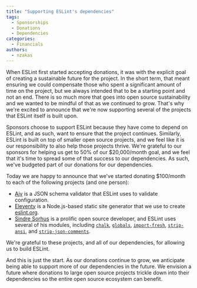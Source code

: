 ```yaml
---
title: "Supporting ESLint's dependencies"
tags:
  - Sponsorships
  - Donations
  - Dependencies
categories:
  - Financials
authors: 
  - nzakas
---
```


When ESLint first started accepting donations, it was with the explicit goal of creating a sustainable future for the project. In the short term, that meant ensuring we could compensate those who spent a significant amount of time on the project, but we always intended that to be a starting point and not an end. There is so much more that goes into open source sustainability and we wanted to be mindful of that as we continued to grow. That's why we're excited to announce that we're now supporting several of the projects that ESLint itself is built upon.

Sponsors choose to support ESLint because they have come to depend on ESLint, and as such, want to ensure that the project continues. Similarly, ESLint is built on top of smaller open source projects, and we feel like it is our responsibility to also help those projects thrive. We're grateful to our sponsors for helping us get to 50% of our $20,000/month goal, and we feel that it's time to spread some of that success to our dependencies. As such, we've budgeted part of our donations for our dependencies.

Today we are happy to announce that we've started donating $100/month to each of the following projects (and one person):

* [Ajv](https://npmjs.com/package/ajv) is a JSON schema validator that ESLint uses to validate configuration.
* [Eleventy](https://www.11ty.dev/) is a Node.js-based static site generator that we use to create [eslint.org](http://eslint.org).
* [Sindre Sorhus](https://sindresorhus.com/) is a prolific open source developer, and ESLint uses several of his modules, including [`chalk`](https://npmjs.com/package/chalk), [`globals`](https://npmjs.com/package/globals), [`import-fresh`](https://npmjs.com/package/import-fresh), [`strip-ansi`](https://npmjs.com/package/strip-ansi), and [`strip-json-comments`](https://npmjs.com/package/strip-json-comments).

We're grateful to these projects, and all of our dependencies, for allowing us to build ESLint.

And this is just the start. As our donations continue to grow, we anticipate being able to support more of our dependencies in the future. We envision a future where donations to large open source projects trickle down into their dependencies so the entire open source ecosystem can benefit.
